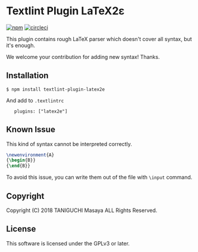 # Textlint Plugin LaTeX2ε
[![npm](https://img.shields.io/npm/v/textlint-plugin-latex2e.svg)](https://www.npmjs.com/package/textlint-plugin-latex2e)
[![circleci](https://img.shields.io/circleci/project/github/ta2gch/textlint-plugin-latex2e.svg)](https://circleci.com/gh/ta2gch/textlint-plugin-latex2e)

This plugin contains rough LaTeX parser which doesn't cover all syntax, but it's enough.

We welcome your contribution for adding new syntax! Thanks.

## Installation

```
$ npm install textlint-plugin-latex2e
```

And add to `.textlintrc`

```
   plugins: ["latex2e"]
```

## Known Issue

This kind of syntax cannot be interpreted correctly.

```latex
\newenvironment{A}
{\begin{B}}
{\end{B}}
```

To avoid this issue, you can write them out of the file with `\input` command.

## Copyright

Copyright (C) 2018 TANIGUCHI Masaya ALL Rights Reserved.

## License

This software is licensed under the GPLv3 or later.

